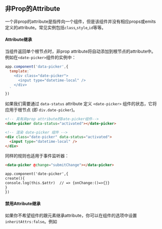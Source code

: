 ## 非Prop的Attribute



一个非prop的attribute是指传向一个组件，但是该组件并没有相应props或emits定义的attribute。常见实例包括`class`,`style`,`id`等等。

#### Attribute继承

当组件返回单个根节点时，非prop attribute将自动添加到根节点的attribute中。例如在`<date-picker>`组件的实例中：

```javascript
app.component('data-picker',{
  template:`
  	<div class="date-picker">
      <input type="datetime-local" />
    </div>
  `
})
```

如果我们需要通过 `data-status` attribute 定义 `<date-picker>` 组件的状态，它将应用于根节点 (即 `div.date-picker`)。

```html
<!-- 具有非prop attribute的Date-picker组件-->
<date-picker data-status="activated"></date-picker>

<!-- 渲染 date-picker 组件 -->
<div class="date-picker" data-status="activated">
  <input type="datetime-local" />
</div>
```

同样的规则也适用于事件监听器：

```html
<data-picker @change="submitChange"></data-picker>
```

```html
app.component('date-picker',{
create(){
console.log(this.$attr)  // => {onChange:()=>{}}
}
})
```

#### 禁用Attribute继承

如果你不希望组件的跟元素继承attribute，你可以在组件的选项中设置`inheritAttrs:false`。例如